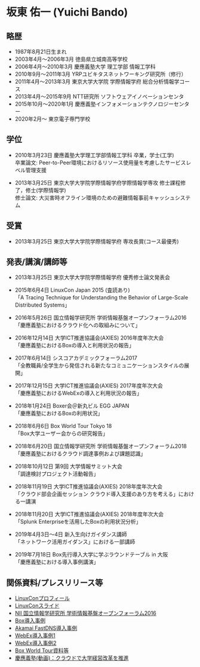 # 坂東 佑一 (Yuichi Bando) #

## 略歴
- 1987年8月21日生まれ
- 2003年4月～2006年3月 徳島県立城南高等学校
- 2006年4月～2010年3月 慶應義塾大学 理工学部 情報工学科
- 2010年9月～2011年3月 YRPユビキタスネットワーキング研究所（修行）
- 2011年4月～2013年3月 東京大学大学院 学際情報学府 総合分析情報学コース
- 2013年4月～2015年9月 NTT研究所 ソフトウェアイノベーションセンタ
- 2015年10月～2020年1月 慶應義塾インフォメーションテクノロジーセンター
- 2020年2月～ 東京電子専門学校
  
  
## 学位

- 2010年3月23日 慶應義塾大学理工学部情報工学科 卒業，学士(工学)  
  卒業論文: Peer-to-Peer環境におけるリソース使用量を考慮したサービスレベル管理支援

- 2013年3月25日 東京大学大学院学際情報学府学際情報学専攻 修士課程修了，修士(学際情報学)  
  修士論文: 大災害時オフライン環境のための避難情報事前キャッシュシステム


## 受賞

- 2013年3月25日 東京大学大学院学際情報学府 専攻長賞(コース最優秀)


## 発表/講演/講師等

- 2013年3月25日 東京大学大学院学際情報学府 優秀修士論文発表会

- 2015年6月4日 LinuxCon Japan 2015 (査読あり)  
 「A Tracing Technique for Understanding the Behavior of Large-Scale Distributed Systems」

- 2016年5月26日 国立情報学研究所 学術情報基盤オープンフォーラム2016  
 「慶應義塾におけるクラウド化への取組みについて」

- 2016年12月14日 大学ICT推進協議会(AXIES) 2016年度年次大会  
 「慶應義塾におけるBoxの導入と利用状況の報告」

- 2017年6月14日 シスコアカデミックフォーラム2017  
 「全教職員/全学生から発信される新たなコミュニケーションスタイルの展開」

- 2017年12月15日 大学ICT推進協議会(AXIES) 2017年度年次大会  
 「慶應義塾におけるWebExの導入と利用状況の報告」
 
- 2018年1月24日 Boxer会＠新丸ビル EGG JAPAN  
 「慶應義塾におけるBoxの利用状況」
 
- 2018年6月6日 Box World Tour Tokyo 18  
 「Box大学ユーザー会からの研究報告」
 
- 2018年6月20日 国立情報学研究所 学術情報基盤オープンフォーラム2018  
 「慶應義塾におけるクラウド調達事例および課題認識」

- 2018年10月12日 第9回 大学情報サミット大会  
 「調達検討プロジェクト活動報告」
 
 - 2018年11月19日 大学ICT推進協議会(AXIES) 2018年度年次大会  
 「クラウド部会企画セッション クラウド導入支援のあり方を考える」における一講演
 
  - 2018年11月20日 大学ICT推進協議会(AXIES) 2018年度年次大会  
 「Splunk Enterpriseを活用したBoxの利用状況分析」  
 
 - 2019年4月3日～4日 新入生向けガイダンス講師  
 「ネットワーク活用ガイダンス」における一部講師  
 
  - 2019年7月18日 Box先行導入大学に学ぶラウンドテーブル in 大阪  
 「慶應義塾における導入事例講演」 
 
 
## 関係資料/プレスリリース等
- [LinuxConプロフィール](https://lccojapan2015.sched.com/bando.yuichi)
- [LinuxConスライド](http://events.linuxfoundation.org/sites/events/files/slides/linuxcon15_bando.pdf)
- [NII 国立情報学研究所 学術情報基盤オープンフォーラム2016](https://www.nii.ac.jp/csi/openforum2016/track/day2_5.html)
- [Box導入事例](http://boxsquare.jp/case/3436/)
- [Akamai FastDNS導入事例](https://www.akamai.com/jp/ja/about/news/press/2016-press/cloud-server-at-keio-university-uses-fast-dns.jsp)
- [WebEx導入事例1](http://www.cisco.com/c/ja_jp/about/case-studies-customer-success-stories/1288-keio-univ.html)
- [WebEx導入事例2](http://www.uniadex.co.jp//casestudy/education/keio.html)
- [Box World Tour資料等](http://boxworldtour.jp/)
- [慶應義塾(動画)：クラウドで大学経営改革を推進](https://www.boxsquare.jp/case/keio-university-video)

